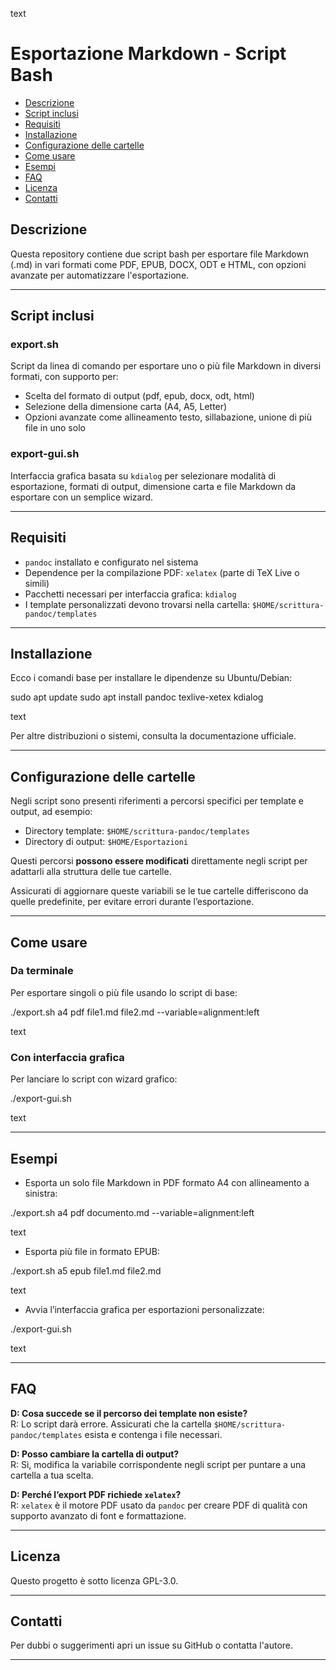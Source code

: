 text
# Esportazione Markdown - Script Bash

<!-- TOC -->
- [Descrizione](#descrizione)
- [Script inclusi](#script-inclusi)
- [Requisiti](#requisiti)
- [Installazione](#installazione)
- [Configurazione delle cartelle](#configurazione-delle-cartelle)
- [Come usare](#come-usare)
- [Esempi](#esempi)
- [FAQ](#faq)
- [Licenza](#licenza)
- [Contatti](#contatti)
<!-- TOC -->

## Descrizione

Questa repository contiene due script bash per esportare file Markdown (.md) in vari formati come PDF, EPUB, DOCX, ODT e HTML, con opzioni avanzate per automatizzare l'esportazione.

---

## Script inclusi

### export.sh

Script da linea di comando per esportare uno o più file Markdown in diversi formati, con supporto per:

- Scelta del formato di output (pdf, epub, docx, odt, html)
- Selezione della dimensione carta (A4, A5, Letter)
- Opzioni avanzate come allineamento testo, sillabazione, unione di più file in uno solo

### export-gui.sh

Interfaccia grafica basata su `kdialog` per selezionare modalità di esportazione, formati di output, dimensione carta e file Markdown da esportare con un semplice wizard.

---

## Requisiti

- `pandoc` installato e configurato nel sistema
- Dependence per la compilazione PDF: `xelatex` (parte di TeX Live o simili)
- Pacchetti necessari per interfaccia grafica: `kdialog`
- I template personalizzati devono trovarsi nella cartella: `$HOME/scrittura-pandoc/templates`

---

## Installazione

Ecco i comandi base per installare le dipendenze su Ubuntu/Debian:

sudo apt update
sudo apt install pandoc texlive-xetex kdialog

text

Per altre distribuzioni o sistemi, consulta la documentazione ufficiale.

---

## Configurazione delle cartelle

Negli script sono presenti riferimenti a percorsi specifici per template e output, ad esempio:

- Directory template: `$HOME/scrittura-pandoc/templates`
- Directory di output: `$HOME/Esportazioni`

Questi percorsi **possono essere modificati** direttamente negli script per adattarli alla struttura delle tue cartelle.

Assicurati di aggiornare queste variabili se le tue cartelle differiscono da quelle predefinite, per evitare errori durante l’esportazione.

---

## Come usare

### Da terminale

Per esportare singoli o più file usando lo script di base:

./export.sh a4 pdf file1.md file2.md --variable=alignment:left

text

### Con interfaccia grafica

Per lanciare lo script con wizard grafico:

./export-gui.sh

text

---

## Esempi

- Esporta un solo file Markdown in PDF formato A4 con allineamento a sinistra:

./export.sh a4 pdf documento.md --variable=alignment:left

text

- Esporta più file in formato EPUB:

./export.sh a5 epub file1.md file2.md

text

- Avvia l’interfaccia grafica per esportazioni personalizzate:

./export-gui.sh

text

---

## FAQ

**D: Cosa succede se il percorso dei template non esiste?**  
R: Lo script darà errore. Assicurati che la cartella `$HOME/scrittura-pandoc/templates` esista e contenga i file necessari.

**D: Posso cambiare la cartella di output?**  
R: Sì, modifica la variabile corrispondente negli script per puntare a una cartella a tua scelta.

**D: Perché l’export PDF richiede `xelatex`?**  
R: `xelatex` è il motore PDF usato da `pandoc` per creare PDF di qualità con supporto avanzato di font e formattazione.

---

## Licenza

Questo progetto è sotto licenza GPL-3.0.

---

## Contatti

Per dubbi o suggerimenti apri un issue su GitHub o contatta l'autore.

---
